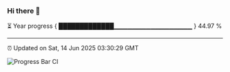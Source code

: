 ### Hi there 👋

⏳ Year progress { █████████████▁▁▁▁▁▁▁▁▁▁▁▁▁▁▁▁▁ } 44.97 %

---

⏰ Updated on Sat, 14 Jun 2025 03:30:29 GMT

![Progress Bar CI](https://github.com/IshwaranRudhara/GIT-ACTION/workflows/Progress%20Bar%20CI/badge.svg)
